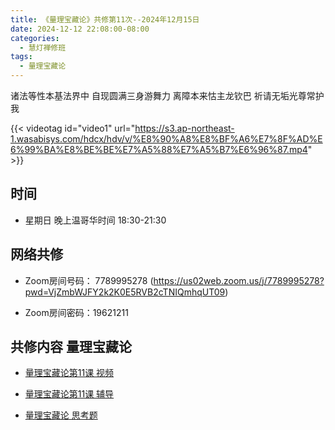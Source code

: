 ```yaml
---
title: 《量理宝藏论》共修第11次--2024年12月15日
date: 2024-12-12 22:08:00-08:00
categories:
  - 慧灯禅修班
tags:
  - 量理宝藏论
---
```

诸法等性本基法界中 自现圆满三身游舞力 离障本来怙主龙钦巴 祈请无垢光尊常护我

{{< videotag id="video1" url="https://s3.ap-northeast-1.wasabisys.com/hdcx/hdv/v/%E8%90%A8%E8%BF%A6%E7%8F%AD%E6%99%BA%E8%BE%BE%E7%A5%88%E7%A5%B7%E6%96%87.mp4" >}}

## 时间


* 星期日 晚上温哥华时间 18:30-21:30


## 网络共修


* Zoom房间号码： 7789995278 (https://us02web.zoom.us/j/7789995278?pwd=VjZmbWJFY2k2K0E5RVB2cTNIQmhqUT09)


* Zoom房间密码：19621211


## 共修内容 量理宝藏论


* [量理宝藏论第11课 视频](https://huidengchanxiu.net/refs/llbzl/llbzl-02/#%E7%AC%AC%E5%8D%81%E4%B8%80%E8%8A%82%E8%AF%BE)

* [量理宝藏论第11课 辅导](https://box.hdcxb.net/%E6%85%A7%E7%81%AF%E7%A6%85%E4%BF%AE/037-%E9%87%8F%E7%90%86%E5%AE%9D%E8%97%8F%E8%AE%BA/%E8%BE%85%E5%AF%BC-%E6%99%BA%E8%AF%9A%E5%A0%AA%E5%B8%83%E7%AC%AC1%E6%AC%A1%E8%AE%B2%E8%A7%A3%E4%BA%8E2006%E8%87%B307%E5%B9%B4)

* [量理宝藏论 思考题 ](https://huidengchanxiu.net/refs/llbzl/llbzl-qa#%E7%AC%AC%E4%BA%8C%E5%93%81%E6%80%9D%E8%80%83%E9%A2%98%E7%AD%94%E6%A1%88)


